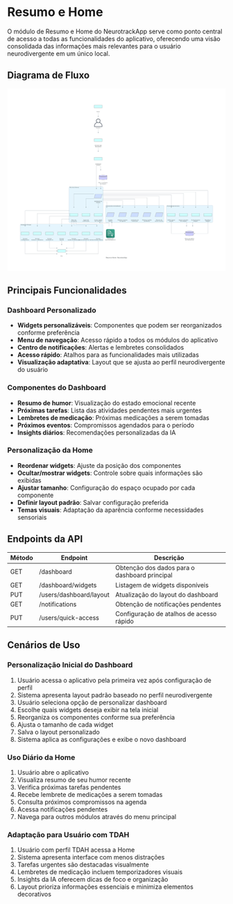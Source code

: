 # Resumo e Home

O módulo de Resumo e Home do NeurotrackApp serve como ponto central de acesso a todas as funcionalidades do aplicativo, oferecendo uma visão consolidada das informações mais relevantes para o usuário neurodivergente em um único local.

## Diagrama de Fluxo

![Resumo e Home](/assets/images/resumo_home_consolidado.png)

## Principais Funcionalidades

### Dashboard Personalizado
- **Widgets personalizáveis**: Componentes que podem ser reorganizados conforme preferência
- **Menu de navegação**: Acesso rápido a todos os módulos do aplicativo
- **Centro de notificações**: Alertas e lembretes consolidados
- **Acesso rápido**: Atalhos para as funcionalidades mais utilizadas
- **Visualização adaptativa**: Layout que se ajusta ao perfil neurodivergente do usuário

### Componentes do Dashboard
- **Resumo de humor**: Visualização do estado emocional recente
- **Próximas tarefas**: Lista das atividades pendentes mais urgentes
- **Lembretes de medicação**: Próximas medicações a serem tomadas
- **Próximos eventos**: Compromissos agendados para o período
- **Insights diários**: Recomendações personalizadas da IA

### Personalização da Home
- **Reordenar widgets**: Ajuste da posição dos componentes
- **Ocultar/mostrar widgets**: Controle sobre quais informações são exibidas
- **Ajustar tamanho**: Configuração do espaço ocupado por cada componente
- **Definir layout padrão**: Salvar configuração preferida
- **Temas visuais**: Adaptação da aparência conforme necessidades sensoriais

## Endpoints da API

| Método | Endpoint | Descrição |
|--------|----------|-----------|
| GET | /dashboard | Obtenção dos dados para o dashboard principal |
| GET | /dashboard/widgets | Listagem de widgets disponíveis |
| PUT | /users/dashboard/layout | Atualização do layout do dashboard |
| GET | /notifications | Obtenção de notificações pendentes |
| PUT | /users/quick-access | Configuração de atalhos de acesso rápido |

## Cenários de Uso

### Personalização Inicial do Dashboard
1. Usuário acessa o aplicativo pela primeira vez após configuração de perfil
2. Sistema apresenta layout padrão baseado no perfil neurodivergente
3. Usuário seleciona opção de personalizar dashboard
4. Escolhe quais widgets deseja exibir na tela inicial
5. Reorganiza os componentes conforme sua preferência
6. Ajusta o tamanho de cada widget
7. Salva o layout personalizado
8. Sistema aplica as configurações e exibe o novo dashboard

### Uso Diário da Home
1. Usuário abre o aplicativo
2. Visualiza resumo de seu humor recente
3. Verifica próximas tarefas pendentes
4. Recebe lembrete de medicações a serem tomadas
5. Consulta próximos compromissos na agenda
6. Acessa notificações pendentes
7. Navega para outros módulos através do menu principal

### Adaptação para Usuário com TDAH
1. Usuário com perfil TDAH acessa a Home
2. Sistema apresenta interface com menos distrações
3. Tarefas urgentes são destacadas visualmente
4. Lembretes de medicação incluem temporizadores visuais
5. Insights da IA oferecem dicas de foco e organização
6. Layout prioriza informações essenciais e minimiza elementos decorativos
